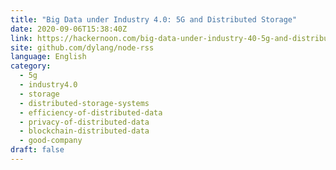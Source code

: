 ```yaml
---
title: "Big Data under Industry 4.0: 5G and Distributed Storage"
date: 2020-09-06T15:38:40Z
link: https://hackernoon.com/big-data-under-industry-40-5g-and-distributed-storage-n8u3wfn?source=rss&utm_medium=RSS&utm_source=news.12bit.vn
site: github.com/dylang/node-rss
language: English
category:
  - 5g
  - industry4.0
  - storage
  - distributed-storage-systems
  - efficiency-of-distributed-data
  - privacy-of-distributed-data
  - blockchain-distributed-data
  - good-company
draft: false
---
```

